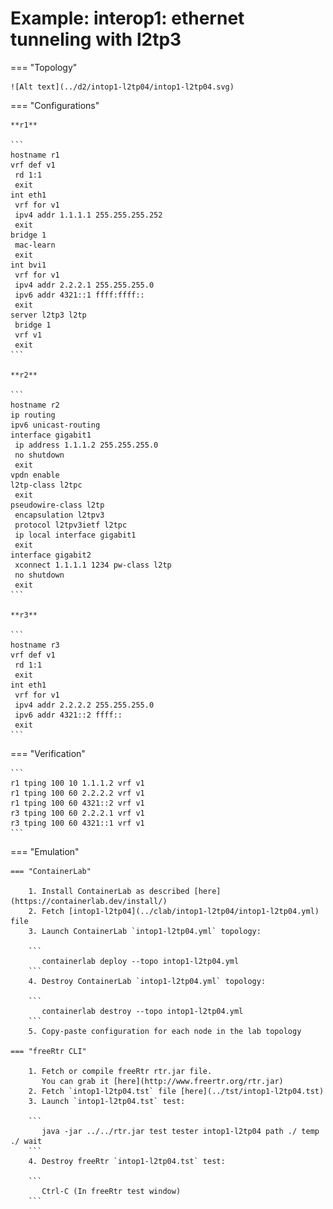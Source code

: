 # Example: interop1: ethernet tunneling with l2tp3

=== "Topology"

    ![Alt text](../d2/intop1-l2tp04/intop1-l2tp04.svg)

=== "Configurations"

    **r1**

    ```
    hostname r1
    vrf def v1
     rd 1:1
     exit
    int eth1
     vrf for v1
     ipv4 addr 1.1.1.1 255.255.255.252
     exit
    bridge 1
     mac-learn
     exit
    int bvi1
     vrf for v1
     ipv4 addr 2.2.2.1 255.255.255.0
     ipv6 addr 4321::1 ffff:ffff::
     exit
    server l2tp3 l2tp
     bridge 1
     vrf v1
     exit
    ```

    **r2**

    ```
    hostname r2
    ip routing
    ipv6 unicast-routing
    interface gigabit1
     ip address 1.1.1.2 255.255.255.0
     no shutdown
     exit
    vpdn enable
    l2tp-class l2tpc
     exit
    pseudowire-class l2tp
     encapsulation l2tpv3
     protocol l2tpv3ietf l2tpc
     ip local interface gigabit1
     exit
    interface gigabit2
     xconnect 1.1.1.1 1234 pw-class l2tp
     no shutdown
     exit
    ```

    **r3**

    ```
    hostname r3
    vrf def v1
     rd 1:1
     exit
    int eth1
     vrf for v1
     ipv4 addr 2.2.2.2 255.255.255.0
     ipv6 addr 4321::2 ffff::
     exit
    ```

=== "Verification"

    ```
    r1 tping 100 10 1.1.1.2 vrf v1
    r1 tping 100 60 2.2.2.2 vrf v1
    r1 tping 100 60 4321::2 vrf v1
    r3 tping 100 60 2.2.2.1 vrf v1
    r3 tping 100 60 4321::1 vrf v1
    ```

=== "Emulation"

    === "ContainerLab"

        1. Install ContainerLab as described [here](https://containerlab.dev/install/)  
        2. Fetch [intop1-l2tp04](../clab/intop1-l2tp04/intop1-l2tp04.yml) file  
        3. Launch ContainerLab `intop1-l2tp04.yml` topology:  

        ```
           containerlab deploy --topo intop1-l2tp04.yml  
        ```
        4. Destroy ContainerLab `intop1-l2tp04.yml` topology:  

        ```
           containerlab destroy --topo intop1-l2tp04.yml  
        ```
        5. Copy-paste configuration for each node in the lab topology

    === "freeRtr CLI"

        1. Fetch or compile freeRtr rtr.jar file.  
           You can grab it [here](http://www.freertr.org/rtr.jar)  
        2. Fetch `intop1-l2tp04.tst` file [here](../tst/intop1-l2tp04.tst)  
        3. Launch `intop1-l2tp04.tst` test:  

        ```
           java -jar ../../rtr.jar test tester intop1-l2tp04 path ./ temp ./ wait
        ```
        4. Destroy freeRtr `intop1-l2tp04.tst` test:  

        ```
           Ctrl-C (In freeRtr test window)
        ```

